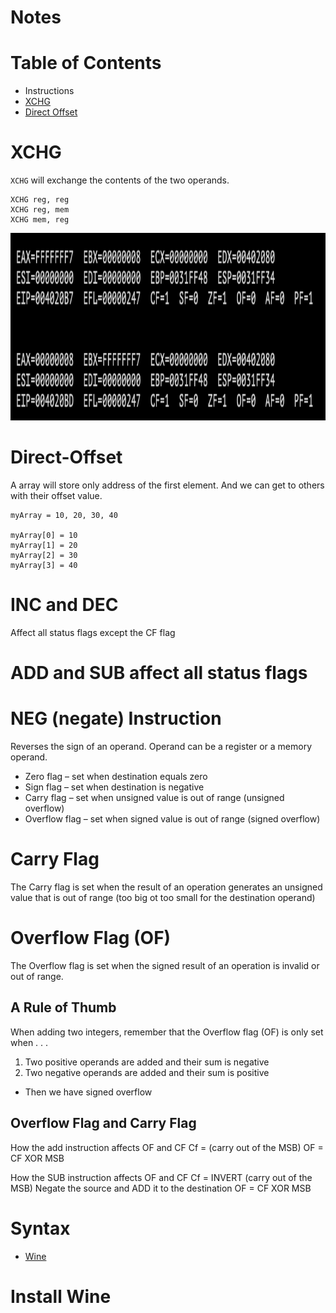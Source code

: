 # Notes
# Table of Contents

* Instructions
* [XCHG](#xchg)
* [Direct Offset](#direct_offset)
  

# XCHG <a name="xchg"></a>

```XCHG``` will exchange the contents of the two operands.

```assembly
XCHG reg, reg
XCHG reg, mem
XCHG mem, reg
```

<img src="img/xchg.png" alt="xchg" height="300" width="1900"/>

# Direct-Offset  <a name="direct_offset"></a>

A array will store only address of the first element. And we can get to others with their offset value.

``` assembly
myArray = 10, 20, 30, 40 

myArray[0] = 10
myArray[1] = 20
myArray[2] = 30
myArray[3] = 40

```

# INC and DEC
Affect all status flags except the CF flag

# ADD and SUB affect all status flags

# NEG (negate) Instruction

Reverses the sign of an operand. Operand can be a register or a memory operand.

* Zero flag – set when destination equals zero
* Sign flag – set when destination is negative
* Carry flag – set when unsigned value is out of range (unsigned overflow)
* Overflow flag – set when signed value is out of range (signed overflow)


# Carry Flag

The Carry flag is set when the result of an operation generates an unsigned value that is out of range (too big ot too small for the destination operand)

# Overflow Flag (OF)

The Overflow flag is set when the signed result of an operation is invalid or out of range.

## A Rule of Thumb

When adding two integers, remember that the Overflow flag (OF) is only set when . . .
1. Two positive operands are added and their sum is negative 
2. Two negative operands are added and their sum is positive

* Then we have signed overflow

## Overflow Flag and Carry Flag

How the add instruction affects OF and CF
Cf = (carry out of the MSB)
OF = CF XOR MSB


How the SUB instruction affects OF and CF
Cf = INVERT (carry out of the MSB)
Negate the source and ADD it to the destination
OF = CF XOR MSB









# Syntax

* [Wine](#xchg)
# Install Wine <a name="wine"></a>